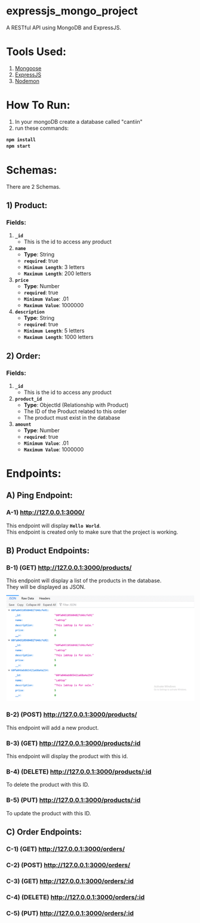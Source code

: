 # expressjs_mongo_project
A RESTful API using MongoDB and ExpressJS.


# Tools Used:

1. [Mongoose](https://www.npmjs.com/package/mongoose)
2. [ExpressJS](https://www.npmjs.com/package/express)
2. [Nodemon](https://www.npmjs.com/package/nodemon)






# How To Run:


1. In your mongoDB create a database called "cantiin"  
2. run these commands:


<b>

```bash
npm install
npm start
```

</b>





# Schemas:

There are 2 Schemas.  

## 1) Product:

### Fields:
1. **`_id`**
	- This is the id to access any product
2. **`name`**
	- **Type**: String
	- **`required`**: true
	- **`Minimum Length`**: 3 letters
	- **`Maximum Length`**: 200 letters
3. **`price`**
	- **Type**: Number
	- **`required`**: true
	- **`Minimum Value`**: .01
	- **`Maximum Value`**: 1000000
4. **`description`**
	- **Type**: String
	- **`required`**: true
	- **`Minimum Length`**: 5 letters
	- **`Maximum Length`**: 1000 letters

## 2) Order:

### Fields:


1. **`_id`**
	- This is the id to access any product
2. **`product_id`**
	- **Type**: ObjectId (Relationship with Product)
	- The ID of the Product related to this order
	- The product must exist in the database
3. **`amount`**
	- **Type**: Number
	- **`required`**: true
	- **`Minimum Value`**: .01
	- **`Maximum Value`**: 1000000





# Endpoints:

## A) Ping Endpoint:

### A-1) http://127.0.0.1:3000/
This endpoint will display **`Hello World`**.  
This endpoint is created only to make sure that the project is working.  





## B) Product Endpoints:

### B-1) (GET) http://127.0.0.1:3000/products/
This endpoint will display a list of the products in the database.  
They will be displayed as JSON.  

<img src="images/list.gif">

### B-2) (POST) http://127.0.0.1:3000/products/
This endpoint will add a new product.

### B-3) (GET) http://127.0.0.1:3000/products/:id
This endpoint will display the product with this id.

### B-4) (DELETE) http://127.0.0.1:3000/products/:id
To delete the product with this ID.

### B-5) (PUT) http://127.0.0.1:3000/products/:id
To update the product with this ID.









## C) Order Endpoints:

### C-1) (GET) http://127.0.0.1:3000/orders/
### C-2) (POST) http://127.0.0.1:3000/orders/
### C-3) (GET) http://127.0.0.1:3000/orders/:id
### C-4) (DELETE) http://127.0.0.1:3000/orders/:id
### C-5) (PUT) http://127.0.0.1:3000/orders/:id












